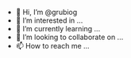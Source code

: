 - 👋 Hi, I’m @grubiog
- 👀 I’m interested in ...
- 🌱 I’m currently learning ...
- 💞️ I’m looking to collaborate on ...
- 📫 How to reach me ...

<!---
grubiog/grubiog is a ✨ special ✨ repository because its `README.md` (this file) appears on your GitHub profile.
You can click the Preview link to take a look at your changes.
--->
